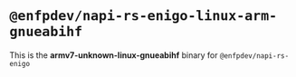 # `@enfpdev/napi-rs-enigo-linux-arm-gnueabihf`

This is the **armv7-unknown-linux-gnueabihf** binary for `@enfpdev/napi-rs-enigo`
